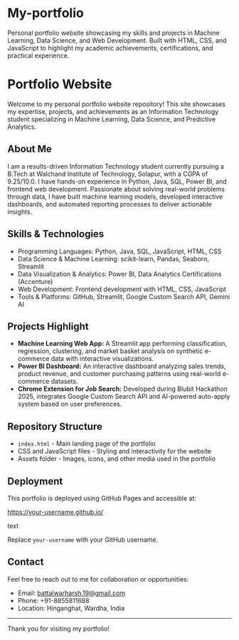 # My-portfolio
Personal portfolio website showcasing my skills and projects in Machine Learning, Data Science, and Web Development. Built with HTML, CSS, and JavaScript to highlight my academic achievements, certifications, and practical experience.
# Portfolio Website

Welcome to my personal portfolio website repository! This site showcases my expertise, projects, and achievements as an Information Technology student specializing in Machine Learning, Data Science, and Predictive Analytics.

## About Me

I am a results-driven Information Technology student currently pursuing a B.Tech at Walchand Institute of Technology, Solapur, with a CGPA of 9.25/10.0. I have hands-on experience in Python, Java, SQL, Power BI, and frontend web development. Passionate about solving real-world problems through data, I have built machine learning models, developed interactive dashboards, and automated reporting processes to deliver actionable insights.

## Skills & Technologies

- Programming Languages: Python, Java, SQL, JavaScript, HTML, CSS  
- Data Science & Machine Learning: scikit-learn, Pandas, Seaborn, Streamlit  
- Data Visualization & Analytics: Power BI, Data Analytics Certifications (Accenture)  
- Web Development: Frontend development with HTML, CSS, JavaScript  
- Tools & Platforms: GitHub, Streamlit, Google Custom Search API, Gemini AI  

## Projects Highlight

- **Machine Learning Web App:** A Streamlit app performing classification, regression, clustering, and market basket analysis on synthetic e-commerce data with interactive visualizations.  
- **Power BI Dashboard:** An interactive dashboard analyzing sales trends, product revenue, and customer purchasing patterns using real-world e-commerce datasets.  
- **Chrome Extension for Job Search:** Developed during Blubit Hackathon 2025, integrates Google Custom Search API and AI-powered auto-apply system based on user preferences.

## Repository Structure

- `index.html` - Main landing page of the portfolio  
- CSS and JavaScript files - Styling and interactivity for the website  
- Assets folder - Images, icons, and other media used in the portfolio

## Deployment

This portfolio is deployed using GitHub Pages and accessible at:

https://your-username.github.io/

text

Replace `your-username` with your GitHub username.

## Contact

Feel free to reach out to me for collaboration or opportunities:

- Email: battalwarharsh.19@gmail.com  
- Phone: +91-8855811688  
- Location: Hinganghat, Wardha, India

---

Thank you for visiting my portfolio!
